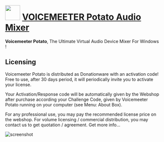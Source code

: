 ﻿# <img src="https://cdn.jsdelivr.net/gh/chtof/chocolatey-packages/automatic/voicemeeter-potato/voicemeeter-potato.png" width="48" height="48"/> [VOICEMEETER Potato Audio Mixer](https://chocolatey.org/packages/voicemeeter-potato)

__Voicemeeter Potato__, The Ultimate Virtual Audio Device Mixer For Windows !

## Licensing
Voicemeeter Potato is distributed as Donationware with an activation code! Free to use, after 30 days period, it will periodically invite you to activate your license.

Your Activation/Response code will be automatically given by the Webshop after purchase according your Challenge Code, given by Voicemeeter Potato running on your computer (see Menu: About Box).

For any professional use, you may pay the recommended license price on the webshop. For volume licensing / commercial distribution, you may contact us to get quotation / agreement. Get more info...

![screenshot](https://cdn.jsdelivr.net/gh/chtof/chocolatey-packages/automatic/voicemeeter-potato/screenshot.png)
